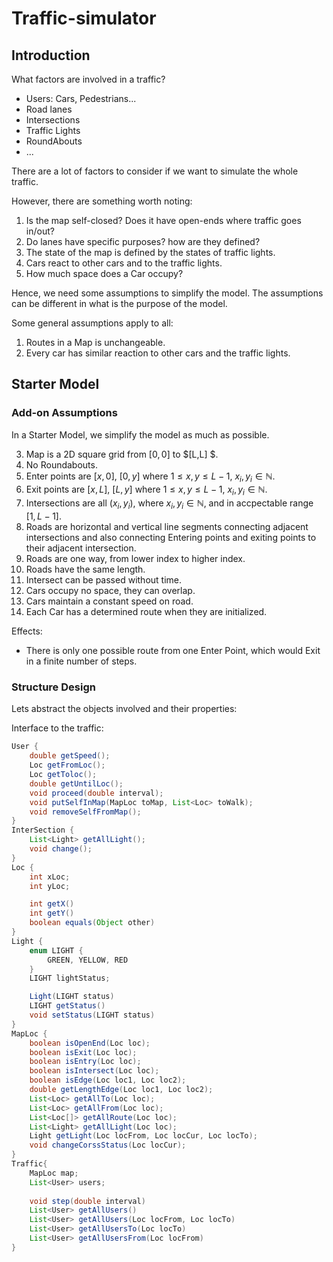 # Traffic-simulator

## Introduction

What factors are involved in a traffic? 

- Users: Cars, Pedestrians...
- Road lanes
- Intersections 
- Traffic Lights
- RoundAbouts
- ...

There are a lot of factors to consider if we want to simulate the whole traffic. 

However, there are something worth noting: 

1. Is the map self-closed? Does it have open-ends where traffic goes in/out?
2. Do lanes have specific purposes? how are they defined? 
3. The state of the map is defined by the states of traffic lights.
4. Cars react to other cars and to the traffic lights.
5. How much space does a Car occupy?

Hence, we need some assumptions to simplify the model. The assumptions can be different in what is the purpose of the model. 

Some general assumptions apply to all: 

1. Routes in a Map is unchangeable. 
2. Every car has similar reaction to other cars and the traffic lights. 

## Starter Model

### Add-on Assumptions

In a Starter Model, we simplify the model as much as possible. 

3. Map is a 2D square grid from $[0,0]$ to $[L,L] $. 
4. No Roundabouts. 
5. Enter points are $[x,0]$, $[0,y]$ where $1 \le x,y \le L-1$, $x_i,y_i \in \mathbb{N}$.
6. Exit points are $[x,L]$, $[L,y]$ where $1 \le x,y \le L-1$, $x_i,y_i \in \mathbb{N}$.
7. Intersections are all $(x_i, y_i)$, where $x_i,y_i \in \mathbb{N}$, and in accpectable range $[1,L-1]$. 
8. Roads are horizontal and vertical line segments connecting adjacent intersections and also connecting Entering points and exiting points to their adjacent intersection. 
9. Roads are one way, from lower index to higher index. 
10. Roads have the same length. 
11. Intersect can be passed without time.
12. Cars occupy no space, they can overlap. 
13. Cars maintain a constant speed on road. 
14. Each Car has a determined route when they are initialized. 

Effects:

- There is only one possible route from one Enter Point, which would Exit in a finite number of steps. 

### Structure Design

Lets abstract the objects involved and their properties:

Interface to the traffic:

```java
User { 
	double getSpeed();
	Loc getFromLoc();
	Loc getToloc();
	double getUntilLoc();
	void proceed(double interval);
	void putSelfInMap(MapLoc toMap, List<Loc> toWalk);
	void removeSelfFromMap();
}
InterSection {
	List<Light> getAllLight();
	void change();
}
Loc {
	int xLoc;
	int yLoc;

	int getX()
	int getY()
	boolean equals(Object other)
}
Light {
	enum LIGHT {
		GREEN, YELLOW, RED
	}
	LIGHT lightStatus;

	Light(LIGHT status)
	LIGHT getStatus()
	void setStatus(LIGHT status)
}
MapLoc {
	boolean isOpenEnd(Loc loc);
	boolean isExit(Loc loc);
	boolean isEntry(Loc loc);
	boolean isIntersect(Loc loc);
	boolean isEdge(Loc loc1, Loc loc2);
	double getLengthEdge(Loc loc1, Loc loc2);
	List<Loc> getAllTo(Loc loc);
	List<Loc> getAllFrom(Loc loc);
	List<Loc[]> getAllRoute(Loc loc);
	List<Light> getAllLight(Loc loc);
	Light getLight(Loc locFrom, Loc locCur, Loc locTo);
	void changeCorssStatus(Loc locCur);
}
Traffic{
	MapLoc map;
	List<User> users; 
	
	void step(double interval)
	List<User> getAllUsers()
	List<User> getAllUsers(Loc locFrom, Loc locTo)
	List<User> getAllUsersTo(Loc locTo)
	List<User> getAllUsersFrom(Loc locFrom)
}
```
